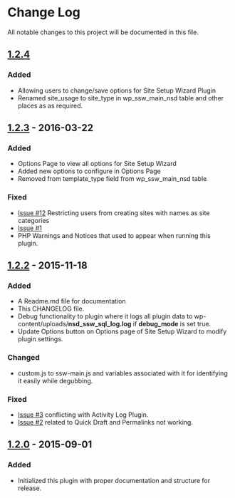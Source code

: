 # Change Log
All notable changes to this project will be documented in this file.

## [1.2.4](https://github.com/neelakansha85/nsd-site-setup-wizard/releases/tag/v1.2)
### Added
- Allowing users to change/save options for Site Setup Wizard Plugin
- Renamed site_usage to site_type in wp_ssw_main_nsd table and other places as as required.

## [1.2.3](https://github.com/neelakansha85/nsd-site-setup-wizard/releases/tag/v1.2.3) - 2016-03-22
### Added
- Options Page to view all options for Site Setup Wizard
- Added new options to configure in Options Page
- Removed from template_type field from wp_ssw_main_nsd table

### Fixed
- [Issue #12](https://github.com/neelakansha85/nsd-site-setup-wizard/issues/12) Restricting users from creating sites with names as site categories
- [Issue #1](https://github.com/neelakansha85/nsd-site-setup-wizard/issues/1)
- PHP Warnings and Notices that used to appear when running this plugin. 

## [1.2.2](https://github.com/neelakansha85/nsd-site-setup-wizard/releases/tag/v1.2.2) - 2015-11-18
### Added
- A Readme.md file for documentation
- This CHANGELOG file.
- Debug functionality to plugin where it logs all plugin data to wp-content/uploads/**nsd_ssw_sql_log.log** if **debug_mode** is set true.
- Update Options button on Options page of Site Setup Wizard to modify plugin settings.

### Changed
- custom.js to ssw-main.js and variables associated with it for identifying it easily while degubbing.

### Fixed
- [Issue #3](https://github.com/neelakansha85/nsd-site-setup-wizard/issues/3) conflicting with Activity Log Plugin.
- [Issue #2](https://github.com/neelakansha85/nsd-site-setup-wizard/issues/2) related to Quick Draft and Permalinks not working.

## [1.2.0](https://github.com/neelakansha85/nsd-site-setup-wizard/releases/tag/v1.2) - 2015-09-01
### Added
- Initialized this plugin with proper documentation and structure for release.